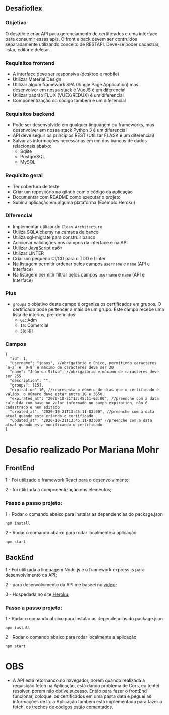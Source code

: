 ## Desafioflex

### Objetivo

O desafio é criar API para gerenciamento de certificados e uma
interface para consumir essas apis. O front e back devem ser contruidos separadamente utilizando conceito de RESTAPI.
Deve-se poder cadastrar, listar, editar e deletar.

### Requisitos frontend

* A interface deve ser responsiva (desktop e mobile)
* Utilizar Material Design
* Utilizar algum framework SPA (Single Page Application) mas desenvolver em nossa stack é VueJS é um diferencial
* Utilizar padrão FLUX (VUEX/REDUX) é um diferencial
* Componentização do código também é um diferencial

### Requisitos backend

* Pode ser desenvolvido em qualquer linguagem ou frameworks, mas desenvolver em nossa stack Python 3 é um diferencial
* API deve seguir os princípios REST (Utilizar FLASK é um diferencial)
* Salvar as informações necessárias em um dos bancos de dados relacionais abaixo:
  * Sqlite
  * PostgreSQL
  * MySQL

### Requisito geral

* Ter cobertura de teste
* Criar um repositório no github com o código da aplicação
* Documentar com README como executar o projeto
* Subir a aplicação em alguma plataforma (Exemplo Heroku)

### Diferencial
* Implementar utilizando `Clean Architecture`
* Utiliza SQLAlchemy na camada de banco
* Utiliza sql-migrate para construir banco
* Adicionar validações nos campos da interface e na API
* Utilizar JavaScript es6+
* Utilizar LINTER
* Criar um pequeno CI/CD para o TDD e Linter
* Na listagem permitir ordenar pelos campos `username` e `name` (API e Interface)
* Na listagem permitir filtrar pelos campos `username` e `name` (API e Interface)

### Plus
* `groups` o objetivo deste campo é organiza os certificados em grupos.
  O certificado pode pertencer a mais de um grupo.
  Este campo recebe uma lista de interios, pre-definidos:
    - `01`: Adm
    - `15`: Comercial
    - `30`: RH

### Campos

```
{
  "id": 1,
  "username": "joaos", //obrigatório e único, permitindo caracteres `a-z` e `0-9` e máximo de caracteres deve ser 30
  "name": "João da Silva", //obrigatório e máximo de caracteres deve ser 255
  "description": "",
  "groups": [15],
  "expiration" 10, //representa o número de dias que o certificado é valido, o número deve estar entre 10 e 3650.
  "expirated_at": "2020-10-21T13:45:11-03:00", //preenche com a data calculda com base no valor informado no campo expiration, não é cadastrado e nem editado
  "created_at": "2020-10-21T13:45:11-03:00", //preenche com a data atual quando esta criando o certificado
  "updated_at": "2020-10-21T13:45:11-03:00" //preenche com a data atual quando esta modificando o certificado
}
```
# Desafio realizado Por Mariana Mohr

## FrontEnd

1 - Foi utilizado o framework React para o desenvolvimento;

2 - foi utilizada a componentização nos elementos;

### Passo a passo projeto:

1 - Rodar o comando abaixo para instalar as dependencias do package.json
```
npm install

```

2 - Rodar o comando abaixo para rodar localmente a aplicação
```
npm start

```

## BackEnd

1 - Foi utilizada a linguagem Node.js e o framework express.js para desenvolvimento da API;

2 - para desenvolvimento da API me baseei no [video](https://www.youtube.com/watch?v=d_vXgK4uZJM&list=PLWgD0gfm500EMEDPyb3Orb28i7HK5_DkR&index=1&ab_channel=Maransatto);

3 - Hospedada no site [Heroku](https://itflex-cerificados.herokuapp.com/certificados);

### Passo a passo projeto:

1 - Rodar o comando abaixo para instalar as dependencias do package.json
```
npm install
```
2 - Rodar o comando abaixo para rodar localmente a aplicação
```
npm start

```

# OBS

* A API está retornando no navegador, porem quando realizada a requisição fetch na Aplicação, está dando problema de Cors, eu tentei resolver, porem não obtive sucesso. Então para fazer o frontEnd funcionar, coloquei os certificados em uma pasta data e peguei as informações de lá. a Aplicação também está implementada para fazer o fetch, os trechos de códigos estão comentados.
  